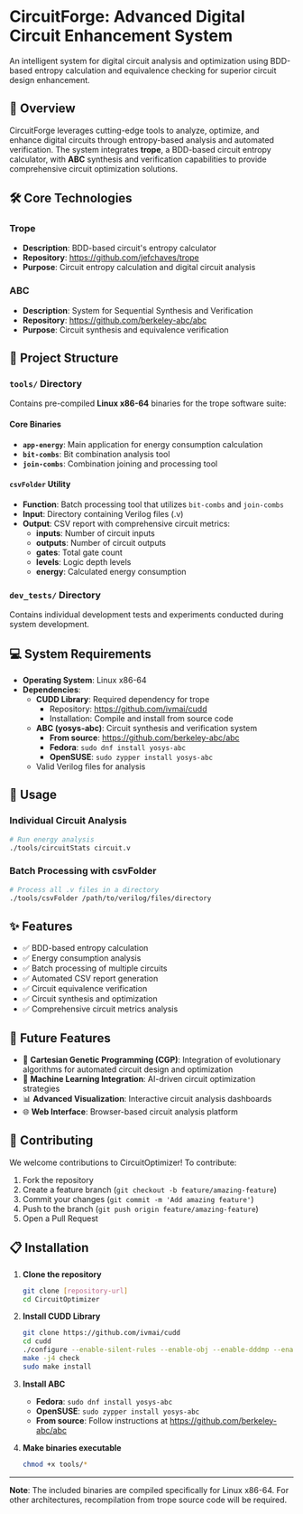 # CircuitForge: Advanced Digital Circuit Enhancement System

An intelligent system for digital circuit analysis and optimization using BDD-based entropy calculation and equivalence checking for superior circuit design enhancement.

## 🚀 Overview

CircuitForge leverages cutting-edge tools to analyze, optimize, and enhance digital circuits through entropy-based analysis and automated verification. The system integrates **trope**, a BDD-based circuit entropy calculator, with **ABC** synthesis and verification capabilities to provide comprehensive circuit optimization solutions.

## 🛠️ Core Technologies

### Trope
- **Description**: BDD-based circuit's entropy calculator
- **Repository**: https://github.com/jefchaves/trope
- **Purpose**: Circuit entropy calculation and digital circuit analysis

### ABC
- **Description**: System for Sequential Synthesis and Verification
- **Repository**: https://github.com/berkeley-abc/abc
- **Purpose**: Circuit synthesis and equivalence verification

## 📁 Project Structure

### `tools/` Directory

Contains pre-compiled **Linux x86-64** binaries for the trope software suite:

#### Core Binaries
- **`app-energy`**: Main application for energy consumption calculation
- **`bit-combs`**: Bit combination analysis tool
- **`join-combs`**: Combination joining and processing tool

#### `csvFolder` Utility
- **Function**: Batch processing tool that utilizes `bit-combs` and `join-combs`
- **Input**: Directory containing Verilog files (.v)
- **Output**: CSV report with comprehensive circuit metrics:
  - **inputs**: Number of circuit inputs
  - **outputs**: Number of circuit outputs
  - **gates**: Total gate count
  - **levels**: Logic depth levels
  - **energy**: Calculated energy consumption

### `dev_tests/` Directory

Contains individual development tests and experiments conducted during system development.

## 💻 System Requirements

- **Operating System**: Linux x86-64
- **Dependencies**: 
  - **CUDD Library**: Required dependency for trope
    - Repository: https://github.com/ivmai/cudd
    - Installation: Compile and install from source code
  - **ABC (yosys-abc)**: Circuit synthesis and verification system
    - **From source**: https://github.com/berkeley-abc/abc
    - **Fedora**: `sudo dnf install yosys-abc`
    - **OpenSUSE**: `sudo zypper install yosys-abc`
  - Valid Verilog files for analysis

## 🔧 Usage

### Individual Circuit Analysis
```bash
# Run energy analysis
./tools/circuitStats circuit.v
```

### Batch Processing with csvFolder
```bash
# Process all .v files in a directory
./tools/csvFolder /path/to/verilog/files/directory
```

## ✨ Features

- ✅ BDD-based entropy calculation
- ✅ Energy consumption analysis
- ✅ Batch processing of multiple circuits
- ✅ Automated CSV report generation
- ✅ Circuit equivalence verification
- ✅ Circuit synthesis and optimization
- ✅ Comprehensive circuit metrics analysis

## 🔮 Future Features

- 🔄 **Cartesian Genetic Programming (CGP)**: Integration of evolutionary algorithms for automated circuit design and optimization
- 🧠 **Machine Learning Integration**: AI-driven circuit optimization strategies
- 📊 **Advanced Visualization**: Interactive circuit analysis dashboards
- 🌐 **Web Interface**: Browser-based circuit analysis platform

## 🤝 Contributing

We welcome contributions to CircuitOptimizer! To contribute:

1. Fork the repository
2. Create a feature branch (`git checkout -b feature/amazing-feature`)
3. Commit your changes (`git commit -m 'Add amazing feature'`)
4. Push to the branch (`git push origin feature/amazing-feature`)
5. Open a Pull Request

## 📋 Installation

1. **Clone the repository**
   ```bash
   git clone [repository-url]
   cd CircuitOptimizer
   ```

2. **Install CUDD Library**
   ```bash
   git clone https://github.com/ivmai/cudd
   cd cudd
   ./configure --enable-silent-rules --enable-obj --enable-dddmp --enable-shared
   make -j4 check
   sudo make install
   ```

3. **Install ABC**
   - **Fedora**: `sudo dnf install yosys-abc`
   - **OpenSUSE**: `sudo zypper install yosys-abc`
   - **From source**: Follow instructions at https://github.com/berkeley-abc/abc

4. **Make binaries executable**
   ```bash
   chmod +x tools/*
   ```


---

**Note**: The included binaries are compiled specifically for Linux x86-64. For other architectures, recompilation from trope source code will be required.
